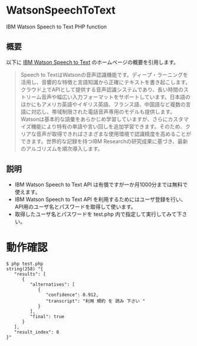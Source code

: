 # WatsonSpeechToText
IBM Watson Speech to Text PHP function
## 概要
以下に [IBM Watson Speech to Text](https://www.ibm.com/watson/jp-ja/developercloud/speech-to-text.html) のホームページの概要を引用します。
>Speech to TextはWatsonの音声認識機能です。ディープ・ラーニングを活用し、音響的な特徴と言語知識から正確にテキストを書き起こします。クラウド上でAPIとして提供する音声認識システムであり、長い時間のストリーム音声や幅広い入力フォーマットをサポートしています。日本語のほかにもアメリカ英語やイギリス英語、フランス語、中国語など複数の言語に対応し、帯域制限された電話音声専用のモデルも提供します。Watsonは基本的な語彙をあらかじめ学習していますが、さらにカスタマイズ機能により特有の単語や言い回しを追加学習できます。そのため、クリアな音声が取得できればさまざまな使用環境で認識精度を高めることができます。世界的な記録を持つIBM Researchの研究成果に基づき、最新のアルゴリズムを順次導入します。
## 説明
- IBM Watson Speech to Text API は有償ですが一か月1000分までは無料で使えます。
- IBM Watson Speech to Text API を利用するためにはユーザ登録を行い、API用のユーザ名とパスワードを取得して使います。
- 取得したユーザ名とパスワードを test.php 内で指定して実行してみて下さい。
# 動作確認
~~~
$ php test.php
string(258) "{
   "results": [
      {
         "alternatives": [
            {
               "confidence": 0.912, 
               "transcript": "利用 規約 を 読み 下さい "
            }
         ], 
         "final": true
      }
   ], 
   "result_index": 0
}"
~~~
